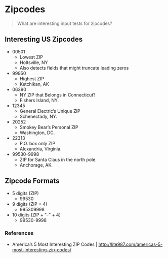 # Zipcodes

> What are interesting input tests for zipcodes?

## Interesting US Zipcodes

- 00501
  - Lowest ZIP
  - Holtsville, NY
  - Also detects fields that might truncate leading zeros
- 99950
  - Highest ZIP
  - Ketchikan, AK
- 06390
  - NY ZIP that Belongs in Connecticut?
  - Fishers Island, NY.
- 12345
  - General Electric’s Unique ZIP
  - Schenectady, NY.
- 20252
  - Smokey Bear’s Personal ZIP
  - Washington, DC.
- 22313
  - P.O. box only ZIP
  - Alexandria, Virginia.  
- 99530-9998  
  - ZIP for Santa Claus in the north pole.
  - Anchorage, AK.

## Zipcode Formats

- 5 digits (ZIP)
  - 99530
- 9 digits (ZIP + 4)
  - 995309998
- 10 digits (ZIP + "-" + 4)
  - 99530-9998

### References

- America’s 5 Most Interesting ZIP Codes | http://lite987.com/americas-5-most-interesting-zip-codes/

